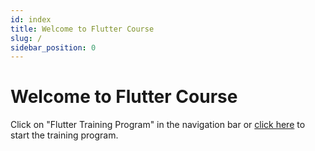 ```yaml
---
id: index
title: Welcome to Flutter Course
slug: /
sidebar_position: 0
---
```


# Welcome to Flutter Course

Click on "Flutter Training Program" in the navigation bar or [click here](/docs/flutter-training-program-overview) to start the training program. 